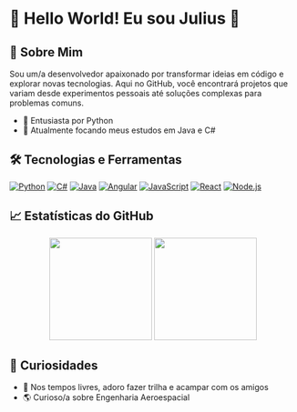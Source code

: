 # 🌟 Hello World! Eu sou Julius 🌟



## 🎨 Sobre Mim

Sou um/a desenvolvedor apaixonado por transformar ideias em código e explorar novas tecnologias. Aqui no GitHub, você encontrará projetos que variam desde experimentos pessoais até soluções complexas para problemas comuns.

- 🚀 Entusiasta por Python
- 🌱 Atualmente focando meus estudos em Java e C#



<!--
## 📚 Projetos Destacados
<div>
  <a href="LINK_DO_PROJETO_1">
    <img src="https://github-readme-stats.vercel.app/api/pin/?username=devjuliusottode&repo=nomedorepo1&theme=radical" />
  </a>
  <a href="LINK_DO_PROJETO_2">
    <img src="https://github-readme-stats.vercel.app/api/pin/?username=devjuliusottode&repo=nomedorepo2&theme=radical" />
  </a>
</div>
-->



## 🛠️ Tecnologias e Ferramentas


[![Python](https://img.shields.io/badge/-Python-black?style=flat-square&logo=python)](https://www.python.org/)
[![C#](https://img.shields.io/badge/-C%23-black?style=flat-square&logo=c-sharp)](https://docs.microsoft.com/en-us/dotnet/csharp/)
[![Java](https://img.shields.io/badge/-Java-black?style=flat-square&logo=java)](https://www.oracle.com/java/)
[![Angular](https://img.shields.io/badge/-Angular-black?style=flat-square&logo=angular)](https://angular.io/)
[![JavaScript](https://img.shields.io/badge/-JavaScript-black?style=flat-square&logo=javascript)](https://developer.mozilla.org/en-US/docs/Web/JavaScript)
[![React](https://img.shields.io/badge/-React-black?style=flat-square&logo=react)](https://reactjs.org/)
[![Node.js](https://img.shields.io/badge/-Node.js-black?style=flat-square&logo=node.js)](https://nodejs.org/en/)


<!-- Adicione suas tecnologias favoritas -->

## 📈 Estatísticas do GitHub

<p align="center">
  <img height="180em" src="https://github-readme-stats.vercel.app/api?username=devjuliusotto&show_icons=true&hide_border=true&&count_private=true&include_all_commits=true&theme=radical" />
  <img height="180em" src="https://github-readme-stats.vercel.app/api/top-langs/?username=devjuliusotto&exclude_repo=KNN-Image-Classification&show_icons=true&hide_border=true&layout=compact&langs_count=8&theme=radical"/>
</p>

## 🎉 Curiosidades

- 🎵 Nos tempos livres, adoro fazer trilha e acampar com os amigos
- 🌎 Curioso/a sobre Engenharia Aeroespacial
